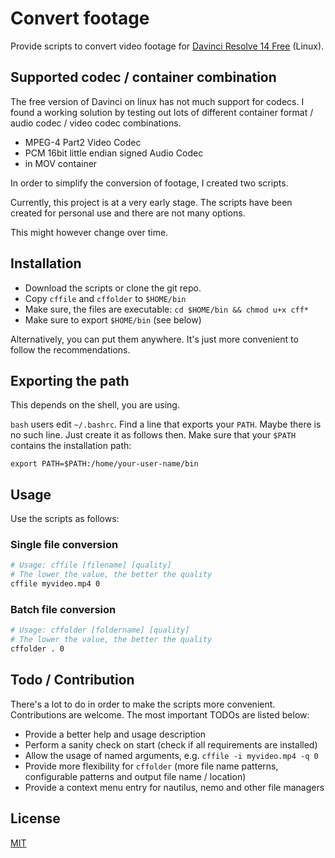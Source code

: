 # Convert footage

[davinci]: (https://www.blackmagicdesign.com/products/davinciresolve)
[mit]: (http://opensource.org/licenses/MIT)

Provide scripts to convert video footage for [Davinci Resolve 14 Free][davinci] (Linux).

## Supported codec / container combination

The free version of Davinci on linux has not much support for codecs. I found a working solution by testing out lots of different container 
format / audio codec / video codec combinations.

* MPEG-4 Part2 Video Codec
* PCM 16bit little endian signed Audio Codec
* in MOV container

In order to simplify the conversion of footage, I created two scripts.

Currently, this project is at a very early stage. The scripts have been created for personal use and there are not many options.

This might however change over time.

## Installation

* Download the scripts or clone the git repo.
* Copy `cffile` and `cffolder` to `$HOME/bin`
* Make sure, the files are executable: `cd $HOME/bin && chmod u+x cff*`
* Make sure to export `$HOME/bin` (see below)

Alternatively, you can put them anywhere. It's just more convenient to follow the recommendations.

## Exporting the path

This depends on the shell, you are using.

`bash` users edit `~/.bashrc`. Find a line that exports your `PATH`. Maybe there is no such line. Just create it as follows then. Make sure that your `$PATH` contains the installation path:

```
export PATH=$PATH:/home/your-user-name/bin
```

## Usage

Use the scripts as follows:

### Single file conversion

```bash
# Usage: cffile [filename] [quality]
# The lower the value, the better the quality
cffile myvideo.mp4 0
``` 

### Batch file conversion

```bash
# Usage: cffolder [foldername] [quality]
# The lower the value, the better the quality
cffolder . 0
```

## Todo / Contribution

There's a lot to do in order to make the scripts more convenient. Contributions are welcome. The most important TODOs are listed below:

* Provide a better help and usage description
* Perform a sanity check on start (check if all requirements are installed)
* Allow the usage of named arguments, e.g. `cffile -i myvideo.mp4 -q 0`
* Provide more flexibility for `cffolder` (more file name patterns, configurable patterns and output file name / location)
* Provide a context menu entry for nautilus, nemo and other file managers

## License 

[MIT][mit]